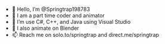 - 👋 Hello, I’m @Springtrap198783
- 👀 I am a part time coder and animator
- 🌱 I’m use C#, C++, and Java using Visual Studio
- 💞️ I also animate on Blender
- 📫 Reach me on solo.to/springtrap  and  direct.me/springtrap

<!---
Springtrap198783/Springtrap198783 is a ✨ special ✨ repository because its `README.md` (this file) appears on your GitHub profile.
You can click the Preview link to take a look at your changes.
--->
